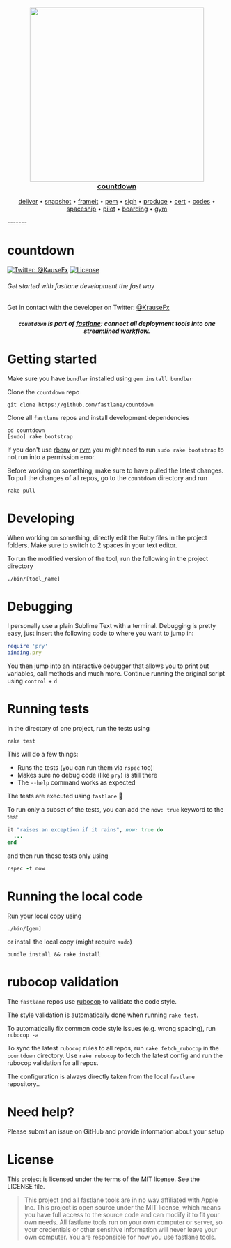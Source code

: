 <h3 align="center">
  <a href="https://github.com/fastlane/fastlane">
    <img src="https://raw.githubusercontent.com/KrauseFx/fastlane/master/assets/fastlane_text.png" width=400 />
    <br />
    countdown
  </a>
</h3>

<p align="center">
  <a href="https://github.com/fastlane/deliver">deliver</a> &bull; 
  <a href="https://github.com/fastlane/snapshot">snapshot</a> &bull; 
  <a href="https://github.com/fastlane/frameit">frameit</a> &bull; 
  <a href="https://github.com/fastlane/pem">pem</a> &bull; 
  <a href="https://github.com/fastlane/sigh">sigh</a> &bull; 
  <a href="https://github.com/fastlane/produce">produce</a> &bull;
  <a href="https://github.com/fastlane/cert">cert</a> &bull;
  <a href="https://github.com/fastlane/codes">codes</a> &bull;
  <a href="https://github.com/fastlane/spaceship">spaceship</a> &bull;
  <a href="https://github.com/fastlane/pilot">pilot</a> &bull;
  <a href="https://github.com/fastlane/boarding">boarding</a> &bull;
  <a href="https://github.com/fastlane/gym">gym</a>
</p>
-------

countdown
============

[![Twitter: @KauseFx](https://img.shields.io/badge/contact-@KrauseFx-blue.svg?style=flat)](https://twitter.com/KrauseFx)
[![License](https://img.shields.io/badge/license-MIT-green.svg?style=flat)](https://github.com/KrauseFx/countdown/blob/master/LICENSE)

###### Get started with fastlane development the fast way

Get in contact with the developer on Twitter: [@KrauseFx](https://twitter.com/KrauseFx)

<h5 align="center"><code>countdown</code> is part of <a href="https://fastlane.tools">fastlane</a>: connect all deployment tools into one streamlined workflow.</h5>

# Getting started

Make sure you have `bundler` installed using `gem install bundler`

Clone the `countdown` repo

```
git clone https://github.com/fastlane/countdown
```

Clone all `fastlane` repos and install development dependencies

```
cd countdown
[sudo] rake bootstrap
```

If you don't use [rbenv](https://github.com/rbenv/rbenv) or [rvm](https://rvm.io/) you might need to run `sudo rake bootstrap` to not run into a permission error.

Before working on something, make sure to have pulled the latest changes. To pull the changes of all repos, go to the `countdown` directory and run

```
rake pull
```

# Developing

When working on something, directly edit the Ruby files in the project folders. Make sure to switch to 2 spaces in your text editor.

To run the modified version of the tool, run the following in the project directory

```
./bin/[tool_name]
```

# Debugging

I personally use a plain Sublime Text with a terminal. Debugging is pretty easy, just insert the following code to where you want to jump in:

```ruby
require 'pry'
binding.pry
```

You then jump into an interactive debugger that allows you to print out variables, call methods and much more. Continue running the original script using `control` + `d`

# Running tests

In the directory of one project, run the tests using

`rake test`

This will do a few things:

- Runs the tests (you can run them via `rspec` too)
- Makes sure no debug code (like `pry`) is still there
- The `--help` command works as expected

The tests are executed using `fastlane` :rocket:

To run only a subset of the tests, you can add the `now: true` keyword to the test

```ruby
it "raises an exception if it rains", now: true do
  ...
end
```

and then run these tests only using

```ruby
rspec -t now
```

# Running the local code

Run your local copy using

```
./bin/[gem]
```

or install the local copy (might require `sudo`)

```
bundle install && rake install
```

# rubocop validation

The `fastlane` repos use [rubocop](https://github.com/bbatsov/rubocop) to validate the code style.

The style validation is automatically done when running `rake test`.

To automatically fix common code style issues (e.g. wrong spacing), run `rubocop -a`

To sync the latest `rubocop` rules to all repos, run `rake fetch_rubocop` in the `countdown` directory. Use `rake rubocop` to fetch the latest config and run the rubocop validation for all repos.

The configuration is always directly taken from the local `fastlane` repository..

# Need help?
Please submit an issue on GitHub and provide information about your setup

# License
This project is licensed under the terms of the MIT license. See the LICENSE file.

> This project and all fastlane tools are in no way affiliated with Apple Inc. This project is open source under the MIT license, which means you have full access to the source code and can modify it to fit your own needs. All fastlane tools run on your own computer or server, so your credentials or other sensitive information will never leave your own computer. You are responsible for how you use fastlane tools.
